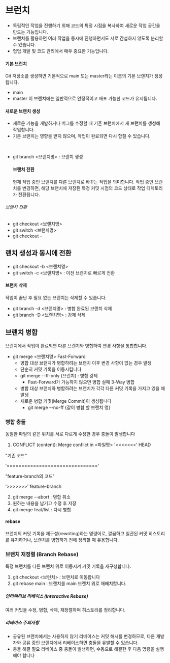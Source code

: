 # 브런치 
   - 독립적인 작업을 진행하기 위해 코드의 특정 시점을 복사하여 새로운 작업 공간을 만드는 기능입니다.
   - 브랜치를 활용하면 여러 작업을 동시에 진행하면서도 서로 간섭하지 않도록 분리할 수 있습니다.
   - 협업 개발 및 코드 관리에서 매우 중요한 기능입니다.
#### 기본 브런치 
Git 저장소를 생성하면 기본적으로 main 또는 master라는 이름의 기본 브랜치가 생성됩니다.
  - main
  - master
이 브랜치에는 일반적으로 안정적이고 배포 가능한 코드가 유지됩니다.
#### 새로운 브랜치 생성
- 새로운 기능을 개발하거나 버그를 수정할 때 기존 브랜치에서 새 브랜치를 생성해 작업합니다.
- 기존 브랜치는 영향을 받지 않으며, 작업이 완료되면 다시 합칠 수 있습니다.
<br>

- git branch <브랜치명>   : 브랜치 생성
  #### 브랜치 전환
  현재 작업 중인 브랜치를 다른 브랜치로 바꾸는 작업을 의미합니다.
  작업 중인 브랜치를 변경하면, 해당 브랜치에 저장된 특정 커밋 시점의 코드 상태로 작업 디렉토리가 전환됩니다.
###### 브랜치 전환
- git checkout <브랜치명>  
- git switch <브랜치명>
- git checkout - 
## 랜치 생성과 동시에 전환
- git checkout -b <브랜치명>
- git switch -c <브랜치명> : 이전 브랜치로 빠르게 전환
#### 브랜치 삭제
작업이 끝난 후 필요 없는 브랜치는 삭제할 수 있습니다.
- git branch -d <브랜치명>   : 병합 완료된 브랜치 삭제
- git branch -D <브랜치명>  :  강제 삭제


## 브랜치 병합 
브랜치에서 작업이 완료되면 다른 브랜치와 병합하여 변경 사항을 통합합니다.
- git merge <브랜치명>
  Fast-Forward
  - 병합 대상 브랜치가 병합하려는 브랜치 이후 변경 사항이 없는 경우 발생
  - 단순히 커밋 기록을 이동시킵니다
  - git merge --ff-only (브런치) : 병합 강제
    - Fast-Forward가 가능하지 않으면 병합 실패
  3-Way 병합
  - 병합 대상 브랜치와 병합하려는 브랜치가 각각 다른 커밋 기록을 가지고 있을 때 발생
  - 새로운 병합 커밋(Merge Commit)이 생성됩니다
    -  git merge --no-ff {같이 병합 할 브랜치 명}
 ### 병합 충돌
 동일한 파일의 같은 위치를 서로 다르게 수정한 경우 충돌이 발생합니다
1. CONFLICT (content): Merge conflict in <파일명>
'<<<<<<<' HEAD

"기존 코드"

'==============================='

"feature-branch의 코드"

'>>>>>>>' feature-branch

2. git merge --abort : 병합 취소
3. 원하는 내용을 남기고 수정 후 저장
4. git merge feat/list : 다시 병합
#### rebase
브랜치의 커밋 기록을 재구성(rewriting)하는 명령어로, 깔끔하고 일관된 커밋 히스토리를 유지하거나, 브랜치를 병합하기 전에 정리할 때 유용합니다.
### 브랜치 재정렬 (Branch Rebase)
특정 브랜치를 다른 브랜치 위로 이동시켜 커밋 기록을 재구성합니다.
 1. git checkout <브런치> : 브랜치로 이동합니다
 2. git rebase main : 브랜치를 main 브랜치 위로 재배치합니다.
##### 인터랙티브 리베이스 (Interactive Rebase)
여러 커밋을 수정, 병합, 삭제, 재정렬하며 히스토리를 정리합니다.
##### 리베이스 주의사항
- 공유된 브랜치에서는 사용하지 않기
리베이스는 커밋 해시를 변경하므로, 다른 개발자와 공유 중인 브랜치에서 리베이스하면 충돌을 유발할 수 있습니다.
- 충돌 해결 필요
리베이스 중 충돌이 발생하면, 수동으로 해결한 후 다음 명령을 실행해야 합니다
